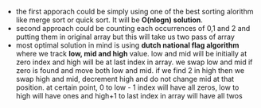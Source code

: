 - the first apporach could be simply using one of the best sorting alorithm like merge sort or quick sort. It will be **O(nlogn) solution**.
​
- second approach could be counting each occurrences of 0,1 and 2 and putting them in original array but this will take us two pass of array
​
- most optimal solution in mind is using **dutch national flag algorithm** where we track **low, mid and high** value. low and mid will be initially at zero index and high will be at last index in array. we swap low and mid if zero is found and move both low and mid. if we find 2 in high then we swap high and mid, decrement high and do not change mid at that position. at certain point, 0 to low - 1 index will have all zeros, low to high will have ones and high+1 to last index in array will have all twos
